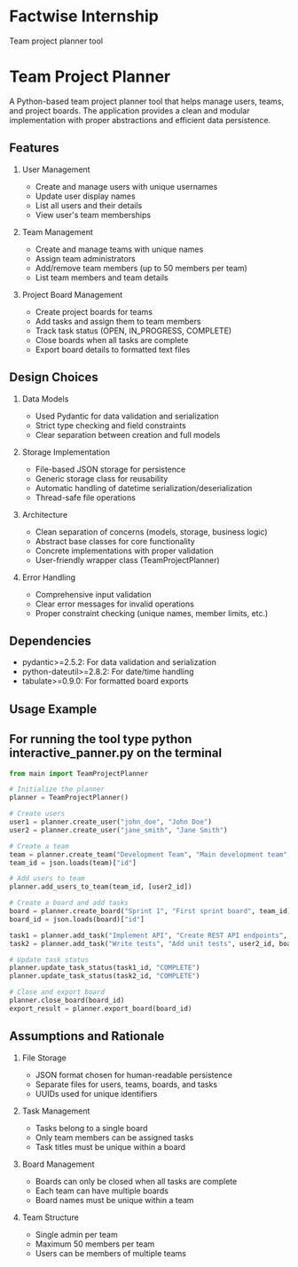 # Factwise Internship
Team project planner tool

# Team Project Planner

A Python-based team project planner tool that helps manage users, teams, and project boards. The application provides a clean and modular implementation with proper abstractions and efficient data persistence.

## Features

1. User Management
   - Create and manage users with unique usernames
   - Update user display names
   - List all users and their details
   - View user's team memberships

2. Team Management
   - Create and manage teams with unique names
   - Assign team administrators
   - Add/remove team members (up to 50 members per team)
   - List team members and team details

3. Project Board Management
   - Create project boards for teams
   - Add tasks and assign them to team members
   - Track task status (OPEN, IN_PROGRESS, COMPLETE)
   - Close boards when all tasks are complete
   - Export board details to formatted text files

## Design Choices

1. Data Models
   - Used Pydantic for data validation and serialization
   - Strict type checking and field constraints
   - Clear separation between creation and full models

2. Storage Implementation
   - File-based JSON storage for persistence
   - Generic storage class for reusability
   - Automatic handling of datetime serialization/deserialization
   - Thread-safe file operations

3. Architecture
   - Clean separation of concerns (models, storage, business logic)
   - Abstract base classes for core functionality
   - Concrete implementations with proper validation
   - User-friendly wrapper class (TeamProjectPlanner)

4. Error Handling
   - Comprehensive input validation
   - Clear error messages for invalid operations
   - Proper constraint checking (unique names, member limits, etc.)

## Dependencies

- pydantic>=2.5.2: For data validation and serialization
- python-dateutil>=2.8.2: For date/time handling
- tabulate>=0.9.0: For formatted board exports

## Usage Example
## For running the tool type python interactive_panner.py on the terminal
```python
from main import TeamProjectPlanner

# Initialize the planner
planner = TeamProjectPlanner()

# Create users
user1 = planner.create_user("john_doe", "John Doe")
user2 = planner.create_user("jane_smith", "Jane Smith")

# Create a team
team = planner.create_team("Development Team", "Main development team", user1_id)
team_id = json.loads(team)["id"]

# Add users to team
planner.add_users_to_team(team_id, [user2_id])

# Create a board and add tasks
board = planner.create_board("Sprint 1", "First sprint board", team_id)
board_id = json.loads(board)["id"]

task1 = planner.add_task("Implement API", "Create REST API endpoints", user1_id, board_id)
task2 = planner.add_task("Write tests", "Add unit tests", user2_id, board_id)

# Update task status
planner.update_task_status(task1_id, "COMPLETE")
planner.update_task_status(task2_id, "COMPLETE")

# Close and export board
planner.close_board(board_id)
export_result = planner.export_board(board_id)
```

## Assumptions and Rationale

1. File Storage
   - JSON format chosen for human-readable persistence
   - Separate files for users, teams, boards, and tasks
   - UUIDs used for unique identifiers

2. Task Management
   - Tasks belong to a single board
   - Only team members can be assigned tasks
   - Task titles must be unique within a board

3. Board Management
   - Boards can only be closed when all tasks are complete
   - Each team can have multiple boards
   - Board names must be unique within a team

4. Team Structure
   - Single admin per team
   - Maximum 50 members per team
   - Users can be members of multiple teams





